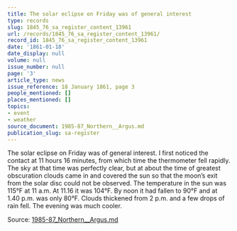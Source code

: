 ```yaml
---
title: The solar eclipse on Friday was of general interest
type: records
slug: 1845_76_sa_register_content_13961
url: /records/1845_76_sa_register_content_13961/
record_id: 1845_76_sa_register_content_13961
date: '1861-01-18'
date_display: null
volume: null
issue_number: null
page: '3'
article_type: news
issue_reference: 18 January 1861, page 3
people_mentioned: []
places_mentioned: []
topics:
- event
- weather
source_document: 1985-87_Northern__Argus.md
publication_slug: sa-register
---
```


The solar eclipse on Friday was of general interest.  I first noticed the contact at 11 hours 16 minutes, from which time the thermometer fell rapidly.  The sky at that time was perfectly clear, but at about the time of greatest obscuration clouds came in and covered the sun so that the moon’s exit from the solar disc could not be observed.  The temperature in the sun was 115°F at 11 a.m.  At 11.16 it was 104°F.  By noon it had fallen to 90°F and at 1.40 p.m. was only 80°F.  Clouds thickened from 2 p.m. and a few drops of rain fell.  The evening was much cooler.

Source: [1985-87_Northern__Argus.md](/downloads/markdown/1985-87_Northern__Argus.md)

